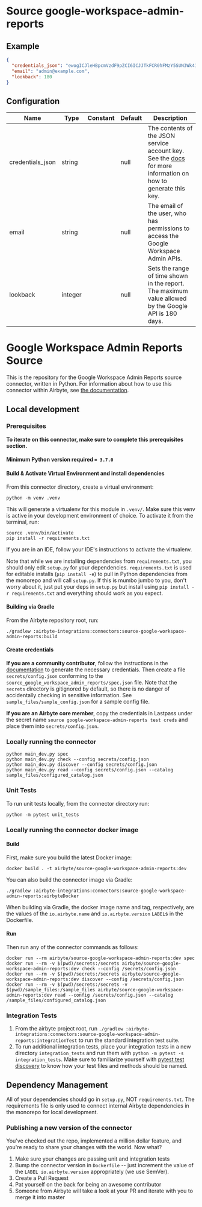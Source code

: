 # Source google-workspace-admin-reports

## Example
```json
{
  "credentials_json": "ewogICJleHBpcmVzdF9pZCI6ICJJTkFCR0hFMzY5SUN3Wk41TlBaMVlOa3h6TVROdE9Na3pYU0k2MTRlSkI2T2E2TGl6eFljQkNxaHNYbjNNZ3RBUV94d2dwQ0ZQVnhPSE1mWlJJbGRpQ1lwbWw0Wm00ZjBpVVJuZVQxQ1cyOXZ3VFBQMjhsMFNqVUtXOWw4ZUtBcmQwM1pCR2lBbllrQ2c1UGJXNlZLRnVJNklDdXZBdHpRT2NRTWZ2TUtEbE5IQU0iLAogICAgICAidGVzdF9zdGF0aXMiOiAiMjAyMjAxMzEwMDAwMDBwMDBaMCIKICB9",
  "email": "admin@example.com",
  "lookback": 180
}
```

## Configuration
| Name | Type | Constant | Default | Description |
| --- | --- | --- | --- | --- |
|credentials_json|string||null|The contents of the JSON service account key. See the <a href="https://developers.google.com/admin-sdk/reports/v1/guides/delegation">docs</a> for more information on how to generate this key.|
|email|string||null|The email of the user, who has permissions to access the Google Workspace Admin APIs.|
|lookback|integer||null|Sets the range of time shown in the report. The maximum value allowed by the Google API is 180 days.|

# Google Workspace Admin Reports Source 

This is the repository for the Google Workspace Admin Reports source connector, written in Python. 
For information about how to use this connector within Airbyte, see [the documentation](https://docs.airbyte.io/integrations/sources/google-workspace-admin-reports).

## Local development

### Prerequisites
**To iterate on this connector, make sure to complete this prerequisites section.**

#### Minimum Python version required `= 3.7.0`

#### Build & Activate Virtual Environment and install dependencies
From this connector directory, create a virtual environment:
```
python -m venv .venv
```

This will generate a virtualenv for this module in `.venv/`. Make sure this venv is active in your
development environment of choice. To activate it from the terminal, run:
```
source .venv/bin/activate
pip install -r requirements.txt
```
If you are in an IDE, follow your IDE's instructions to activate the virtualenv.

Note that while we are installing dependencies from `requirements.txt`, you should only edit `setup.py` for your dependencies. `requirements.txt` is
used for editable installs (`pip install -e`) to pull in Python dependencies from the monorepo and will call `setup.py`.
If this is mumbo jumbo to you, don't worry about it, just put your deps in `setup.py` but install using `pip install -r requirements.txt` and everything
should work as you expect.

#### Building via Gradle
From the Airbyte repository root, run:
```
./gradlew :airbyte-integrations:connectors:source-google-workspace-admin-reports:build
```

#### Create credentials
**If you are a community contributor**, follow the instructions in the [documentation](https://docs.airbyte.io/integrations/sources/google-workspace-admin-reports)
to generate the necessary credentials. Then create a file `secrets/config.json` conforming to the `source_google_workspace_admin_reports/spec.json` file.
Note that the `secrets` directory is gitignored by default, so there is no danger of accidentally checking in sensitive information.
See `sample_files/sample_config.json` for a sample config file.

**If you are an Airbyte core member**, copy the credentials in Lastpass under the secret name `source google-workspace-admin-reports test creds`
and place them into `secrets/config.json`.


### Locally running the connector
```
python main_dev.py spec
python main_dev.py check --config secrets/config.json
python main_dev.py discover --config secrets/config.json
python main_dev.py read --config secrets/config.json --catalog sample_files/configured_catalog.json
```

### Unit Tests
To run unit tests locally, from the connector directory run:
```
python -m pytest unit_tests
```

### Locally running the connector docker image

#### Build
First, make sure you build the latest Docker image:
```
docker build . -t airbyte/source-google-workspace-admin-reports:dev
```

You can also build the connector image via Gradle:
```
./gradlew :airbyte-integrations:connectors:source-google-workspace-admin-reports:airbyteDocker
```
When building via Gradle, the docker image name and tag, respectively, are the values of the `io.airbyte.name` and `io.airbyte.version` `LABEL`s in
the Dockerfile.

#### Run
Then run any of the connector commands as follows:
```
docker run --rm airbyte/source-google-workspace-admin-reports:dev spec
docker run --rm -v $(pwd)/secrets:/secrets airbyte/source-google-workspace-admin-reports:dev check --config /secrets/config.json
docker run --rm -v $(pwd)/secrets:/secrets airbyte/source-google-workspace-admin-reports:dev discover --config /secrets/config.json
docker run --rm -v $(pwd)/secrets:/secrets -v $(pwd)/sample_files:/sample_files airbyte/source-google-workspace-admin-reports:dev read --config /secrets/config.json --catalog /sample_files/configured_catalog.json
```

### Integration Tests
1. From the airbyte project root, run `./gradlew :airbyte-integrations:connectors:source-google-workspace-admin-reports:integrationTest` to run the standard integration test suite.
1. To run additional integration tests, place your integration tests in a new directory `integration_tests` and run them with `python -m pytest -s integration_tests`.
   Make sure to familiarize yourself with [pytest test discovery](https://docs.pytest.org/en/latest/goodpractices.html#test-discovery) to know how your test files and methods should be named.

## Dependency Management
All of your dependencies should go in `setup.py`, NOT `requirements.txt`. The requirements file is only used to connect internal Airbyte dependencies in the monorepo for local development.

### Publishing a new version of the connector
You've checked out the repo, implemented a million dollar feature, and you're ready to share your changes with the world. Now what?
1. Make sure your changes are passing unit and integration tests
1. Bump the connector version in `Dockerfile` -- just increment the value of the `LABEL io.airbyte.version` appropriately (we use SemVer).
1. Create a Pull Request
1. Pat yourself on the back for being an awesome contributor
1. Someone from Airbyte will take a look at your PR and iterate with you to merge it into master
